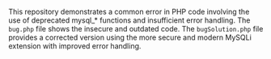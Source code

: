 This repository demonstrates a common error in PHP code involving the use of deprecated mysql_* functions and insufficient error handling.  The `bug.php` file shows the insecure and outdated code. The `bugSolution.php` file provides a corrected version using the more secure and modern MySQLi extension with improved error handling.